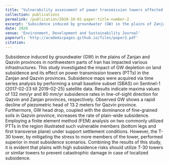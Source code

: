 ```yaml
---
title: "Vulnerability assessment of power transmission towers affected by land subsidence via InSAR technique and FEM analysis"
collection: publications
permalink: /publication/2010-10-01-paper-title-number-2
excerpt: 'Subsidence induced by groundwater (GW) in the plains of Zanjan and Qazvin provinces in northwestern parts of Iran has impacted various infrastructures. This study investigated the impact of GW depletion on land subsidence and its effect on power transmission towers (PTTs) in the Zanjan and Qazvin provinces. Subsidence maps were acquired via time series analysis by performing a small baseline subset (SBAS) on Sentinel-1 (2017-02-23 till 2019-02-25) satellite data. Results indicate maxima values of 132 mm/yr and 80 mm/yr subsidence rates in line-of-sight direction for Qazvin and Zanjan provinces, respectively. Observed GW shows a rapid decline of piezometric head of 13.2 meters for Qazvin province. Furthermore, GW head drop, coupled with the dominance of fine-grained soils in Qazvin province, increases the rate of plain-wide subsidence. Employing a finite element method (FEM) analysis on two commonly utilized PTTs in the region illustrated such vulnerable members (bottom legs and first transverse plane) under support settlement conditions. However, the T-30 tower, by mitigating the stress to more members of the tower, performed superior in most subsidence scenarios. Combining the results of this study, it is evident that plains with high subsidence risks should utilize T-30 towers or similar towers to prevent catastrophic damage in case of localized subsidence.'
date: 2020
venue: 'Environment, Development and Sustainability Journal'
paperurl: 'http://academicpages.github.io/files/paper2.pdf'
citation: 
---
```

Subsidence induced by groundwater (GW) in the plains of Zanjan and Qazvin provinces in northwestern parts of Iran has impacted various infrastructures. This study investigated the impact of GW depletion on land subsidence and its effect on power transmission towers (PTTs) in the Zanjan and Qazvin provinces. Subsidence maps were acquired via time series analysis by performing a small baseline subset (SBAS) on Sentinel-1 (2017-02-23 till 2019-02-25) satellite data. Results indicate maxima values of 132 mm/yr and 80 mm/yr subsidence rates in line-of-sight direction for Qazvin and Zanjan provinces, respectively. Observed GW shows a rapid decline of piezometric head of 13.2 meters for Qazvin province. Furthermore, GW head drop, coupled with the dominance of fine-grained soils in Qazvin province, increases the rate of plain-wide subsidence. Employing a finite element method (FEM) analysis on two commonly utilized PTTs in the region illustrated such vulnerable members (bottom legs and first transverse plane) under support settlement conditions. However, the T-30 tower, by mitigating the stress to more members of the tower, performed superior in most subsidence scenarios. Combining the results of this study, it is evident that plains with high subsidence risks should utilize T-30 towers or similar towers to prevent catastrophic damage in case of localized subsidence.